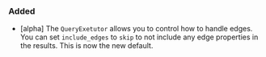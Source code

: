 
### Added

- [alpha] The `QueryExetutor` allows you to control how to handle edges.
You can set `include_edges` to `skip` to not include any edge properties
in the results. This is now the new default.